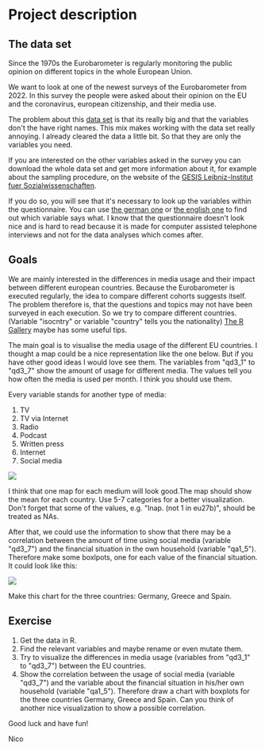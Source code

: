 # Project description

## The data set

Since the 1970s the Eurobarometer is regularly monitoring the public opinion on different topics in the whole European Union.

We want to look at one of the newest surveys of the Eurobarometer from 2022. In this survey the people were asked about their opinion on the EU and the coronavirus, european citizenship, and their media use.

The problem about this [data set](https://github.com/Dr-Eberle-Zentrum/Advanced-data-processing-with-R/blob/main/Projects/nico-afentoulidis/ZA7848_v1-0-0.csv) is that its really big and that the variables don't the have right names. This mix makes working with the data set really annoying.
I already cleared the data a little bit. So that they are only the variables you need.

If you are interested on the other variables asked in the survey you can download the whole data set and get more information about it, for example about the sampling procedure, on the website of the [GESIS Leibniz-Institut fuer Sozialwissenschaften](https://search.gesis.org/research_data/ZA7848).

If you do so, you will see that it's necessary to look up the variables within the questionnaire. You can use [the german one](https://github.com/Dr-Eberle-Zentrum/Advanced-data-processing-with-R/blob/ea479ad59ea86eb1be75b50fd344e5eae8615050/Projects/nico-afentoulidis/ZA7848_q_de.pdf) or [the english one](https://github.com/Dr-Eberle-Zentrum/Advanced-data-processing-with-R/blob/ea479ad59ea86eb1be75b50fd344e5eae8615050/Projects/nico-afentoulidis/ZA7848_q_gb.pdf) to find out which variable says what. I know that the questionnaire doesn't look nice and is hard to read because it is made for computer assisted telephone interviews and not for the data analyses which comes after.


## Goals

We are mainly interested in the differences in media usage and their impact between different european countries. Because the Eurobarometer is executed regularly, the idea to compare different cohorts suggests itself. The problem therefore is, that the questions and topics may not have been surveyed in each execution. So we try to compare different countries. (Variable "isocntry" or variable "country" tells you the nationality)
[The R Gallery](https://r-graph-gallery.com/) maybe has some useful tips.

The main goal is to visualise the media usage of the different EU countries. I thought a map could be a nice representation like the one below. But if you have other good ideas I would love see them. The variables from "qd3_1" to "qd3_7" show the amount of usage for different media. The values tell you how often the media is used per month. I think you should use them.

Every variable stands for another type of media:
1. TV
2. TV via Internet
3. Radio
4. Podcast
5. Written press
6. Internet
7. Social media

![](https://static.wixstatic.com/media/d18dad_00f962f736a448a885bc377ee3caec60~mv2.gif/v1/fill/w_220,h_165,q_90/d18dad_00f962f736a448a885bc377ee3caec60~mv2.gif)

I think that one map for each medium will look good.The map should show the mean for each country. Use 5-7 categories for a better visualization.
Don't forget that some of the values, e.g. "Inap. (not 1 in eu27b)", should be treated as NAs.

After that, we could use the information to show that there may be a correlation between the amount of time using social media (variable "qd3_7") and the financial situation in the own household (variable "qa1_5").
Therefore make some boxlpots, one for each value of the financial situation. It could look like this:

![](https://r-graph-gallery.com/img/graph/89-box-and-scatter-plot-with-ggplot22.png)

Make this chart for the three countries: Germany, Greece and Spain.

## Exercise

1.  Get the data in R.
2.  Find the relevant variables and maybe rename or even mutate them.
3.  Try to visualize the differences in media usage (variables from "qd3_1" to "qd3_7") between the EU countries.
4.  Show the correlation between the usage of social media (variable "qd3_7") and the variable about the financial situation in his/her own household (variable "qa1_5"). Therefore draw a chart with boxplots for the three countries Germany, Greece and Spain.
Can you think of another nice visualization to show a possible correlation.

Good luck and have fun!

Nico
